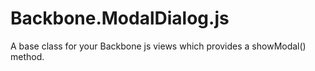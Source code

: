 # Backbone.ModalDialog.js

A base class for your Backbone js views which provides a showModal() method. 

